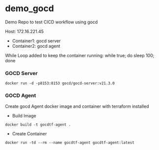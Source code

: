 # demo_gocd
Demo Repo to test CICD workflow using gocd


Host: 172.16.221.45
- Container1: gocd server
- Container2: gocd agent

While Loop added to keep the container running:
while true; do sleep 100; done 

### GOCD Server
```
docker run -d -p8153:8153 gocd/gocd-server:v21.3.0
```

### GOCD Agent 
Create gocd Agent docker image and container with terraform installed

- Build Image
```
docker build -t gocdtf-agent .
```

- Create Container
```
docker run -td --rm --name gocdtf-agent gocdtf-agent:latest
```
